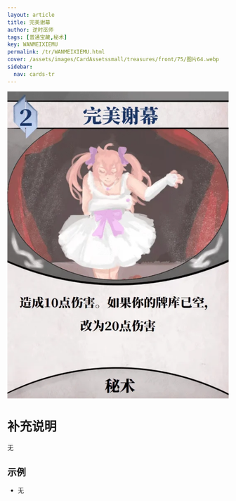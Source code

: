 ```yaml
---
layout: article
title: 完美谢幕
author: 逆时巫师
tags: [普通宝藏,秘术]
key: WANMEIXIEMU
permalink: /tr/WANMEIXIEMU.html
cover: /assets/images/CardAssetssmall/treasures/front/75/图片64.webp
sidebar:
  nav: cards-tr
---
```

![](/assets/images/CardAssets/treasures/front/75/图片64.webp)

# 补充说明
无


## 示例
* 无